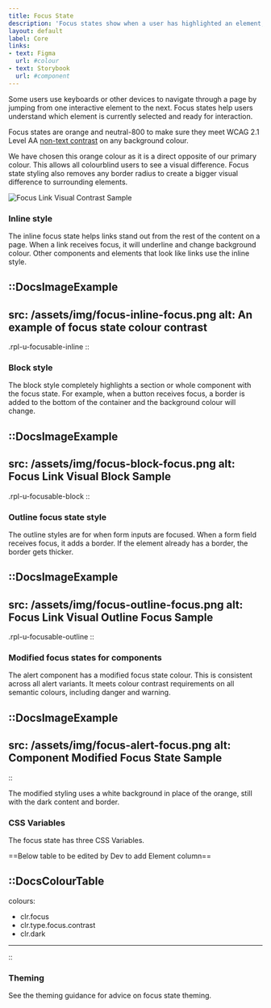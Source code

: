 ```yaml
---
title: Focus State
description: 'Focus states show when a user has highlighted an element, using an input method such as a keyboard or voice.'
layout: default
label: Core
links:
- text: Figma
  url: #colour
- text: Storybook
  url: #component
---
```


Some users use keyboards or other devices to navigate through a page by jumping from one interactive element to the next. Focus states help users understand which element is currently selected and ready for interaction.

Focus states are orange and neutral-800 to make sure they meet WCAG 2.1 Level AA [non-text contrast](https://www.w3.org/WAI/WCAG21/Understanding/non-text-contrast.html) on any background colour.

We have chosen this orange colour as it is a direct opposite of our primary colour. This allows all colourblind users to see a visual difference. Focus state styling also removes any border radius to create a bigger visual difference to surrounding elements.

![Focus Link Visual Contrast Sample](/assets/img/focus-link.png)

### Inline style
The inline focus state helps links stand out from the rest of the content on a page. When a link receives focus, it will underline and change background colour. Other components and elements that look like links use the inline style. 

::DocsImageExample
---
src: /assets/img/focus-inline-focus.png
alt: An example of focus state colour contrast
---
.rpl-u-focusable-inline
::

### Block style
The block style completely highlights a section or whole component with the focus state. For example, when a button receives focus, a border is added to the bottom of the container and the background colour will change. 

::DocsImageExample
---
src: /assets/img/focus-block-focus.png
alt: Focus Link Visual Block Sample
---
.rpl-u-focusable-block
::

### Outline focus state style
The outline styles are for when form inputs are focused. When a form field receives focus, it adds a border. If the element already has a border, the border gets thicker.

::DocsImageExample
---
src: /assets/img/focus-outline-focus.png
alt: Focus Link Visual Outline Focus Sample
---
.rpl-u-focusable-outline
::

### Modified focus states for components
The alert component has a modified focus state colour. This is consistent across all alert variants. It meets colour contrast requirements on all semantic colours, including danger and warning. 

::DocsImageExample
---
src: /assets/img/focus-alert-focus.png
alt: Component Modified Focus State Sample
---
::

The modified styling uses a white background in place of the orange, still with the dark content and border. 

### CSS Variables 
The focus state has three CSS Variables.

==Below table to be edited by Dev to add Element column==

::DocsColourTable
---
colours:
  - clr.focus
  - clr.type.focus.contrast
  - clr.dark
---
::

### Theming
See the theming guidance for advice on focus state theming.
